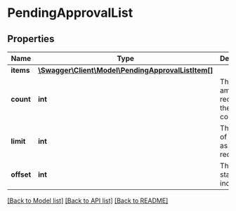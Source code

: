 # PendingApprovalList

## Properties
Name | Type | Description | Notes
------------ | ------------- | ------------- | -------------
**items** | [**\Swagger\Client\Model\PendingApprovalListItem[]**](PendingApprovalListItem.md) |  | [optional] 
**count** | **int** | The total amount of records in the entire collection. | [optional] 
**limit** | **int** | The amount of results, as requested. | [optional] 
**offset** | **int** | The starting index. | [optional] 

[[Back to Model list]](../README.md#documentation-for-models) [[Back to API list]](../README.md#documentation-for-api-endpoints) [[Back to README]](../README.md)


